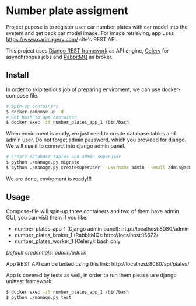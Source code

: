 ﻿# Number plate assigment

Project pupose is to register user car number plates with car model into the system and get back car model image. For image retrieving, app uses https://www.carimagery.com/ site's REST API. 

This project uses [Django REST framework](chttps://www.django-rest-framework.org/) as API engine, [Celery](https://celery.com) for asynchronous jobs and [RabbitMQ](https://rabbitmq.com) as broker.

## Install

In order to skip tedious job of preparing enviroment, we can use docker-compose file.
```bash
# Spin-up containers
$ docker-compose up -d
# Get bash to app container
$ docker exec -it number_plates_app_1 /bin/bash
```

When enviroment is ready, we just need to create database tables and admin user. Do not forget admin password, which you provided for django. We will use it to connect into django admin panel.
```bash
# Create database tables and admin superuser 
$ python ./manage.py migrate
$ python ./manage.py createsuperuser --username admin --email admin@admin.com
```
We are done, enviroment is ready!!!

## Usage

Compose-file will spin-up three containers and two of them have admin GUI, you can visit them if you like:
* number_plates_app_1 (Django admin panel): http://localhost:8080/admin
* number_plates_broker_1 (RabbitMQ): http://localhost:15672/
* number_plates_worker_1 (Celery): bash only

*Default credentials: admin/admin*

App REST API can be tested using this link:
http://localhost:8080/api/plates/

App is covered by tests as well, in order to run them please use django unittest framework:
```bash
$ docker exec -it number_plates_app_1 /bin/bash
$ python ./manage.py test
```
